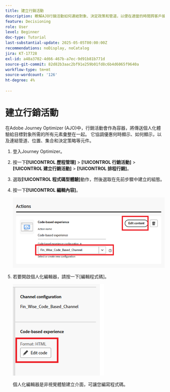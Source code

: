 ```yaml
---
title: 建立行銷活動
description: 瞭解AJO行銷活動如何連結對象、決定政策和管道，以便在適當的時間跨客戶接觸點提供個人化優惠。
feature: Decisioning
role: User
level: Beginner
doc-type: Tutorial
last-substantial-update: 2025-05-05T00:00:00Z
recommendations: noDisplay, noCatalog
jira: KT-17728
exl-id: a48a3702-4d66-467b-a7ec-9d91b81b771d
source-git-commit: 82d82b3aac2bf91e259b01fd8c6b4d6065f9640a
workflow-type: tm+mt
source-wordcount: '126'
ht-degree: 4%

---
```


# 建立行銷活動

在Adobe Journey Optimizer (AJO)中，行銷活動會作為容器，將傳送個人化體驗給目標對象所需的所有元素彙整在一起。 它協調優惠何時顯示、如何顯示，以及連結管道、位置、集合和決定策略等元件。

1. 登入Journey Optimizer。
1. 按一下&#x200B;**[!UICONTROL 歷程管理]** > **[!UICONTROL 行銷活動]** > **[!UICONTROL 建立行銷活動]** > **[!UICONTROL 排程行銷]**。
1. 選取&#x200B;**[!UICONTROL 程式碼型體驗]**&#x200B;動作，然後選取在先前步驟中建立的組態。
1. 按一下&#x200B;**[!UICONTROL 編輯內容]**。

   ![建立行銷活動](assets/create-campaign.png)

1. 若要開啟個人化編輯器，請按一下[編輯程式碼]。**&#x200B;**

   ![edit-cbe_html](assets/edit_code_based_exp_html.png)

   個人化編輯器是非視覺體驗建立介面，可讓您編寫程式碼。
